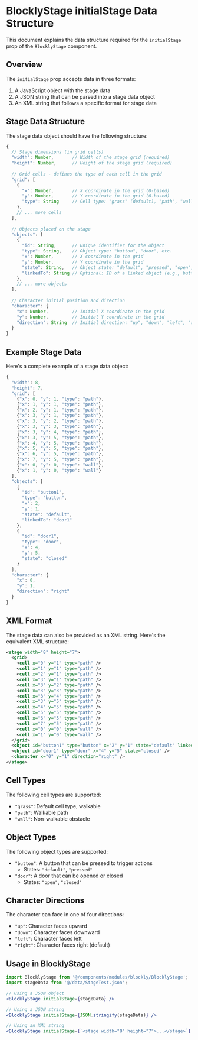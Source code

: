 # BlocklyStage initialStage Data Structure

This document explains the data structure required for the `initialStage` prop of the `BlocklyStage` component.

## Overview

The `initialStage` prop accepts data in three formats:
1. A JavaScript object with the stage data
2. A JSON string that can be parsed into a stage data object
3. An XML string that follows a specific format for stage data

## Stage Data Structure

The stage data object should have the following structure:

```javascript
{
  // Stage dimensions (in grid cells)
  "width": Number,       // Width of the stage grid (required)
  "height": Number,      // Height of the stage grid (required)
  
  // Grid cells - defines the type of each cell in the grid
  "grid": [
    {
      "x": Number,       // X coordinate in the grid (0-based)
      "y": Number,       // Y coordinate in the grid (0-based)
      "type": String     // Cell type: "grass" (default), "path", "wall", etc.
    },
    // ... more cells
  ],
  
  // Objects placed on the stage
  "objects": [
    {
      "id": String,      // Unique identifier for the object
      "type": String,    // Object type: "button", "door", etc.
      "x": Number,       // X coordinate in the grid
      "y": Number,       // Y coordinate in the grid
      "state": String,   // Object state: "default", "pressed", "open", "closed", etc.
      "linkedTo": String // Optional: ID of a linked object (e.g., button linked to door)
    },
    // ... more objects
  ],
  
  // Character initial position and direction
  "character": {
    "x": Number,         // Initial X coordinate in the grid
    "y": Number,         // Initial Y coordinate in the grid
    "direction": String  // Initial direction: "up", "down", "left", "right" (default: "right")
  }
}
```

## Example Stage Data

Here's a complete example of a stage data object:

```javascript
{
  "width": 8,
  "height": 7,
  "grid": [
    {"x": 0, "y": 1, "type": "path"},
    {"x": 1, "y": 1, "type": "path"},
    {"x": 2, "y": 1, "type": "path"},
    {"x": 3, "y": 1, "type": "path"},
    {"x": 3, "y": 2, "type": "path"},
    {"x": 3, "y": 3, "type": "path"},
    {"x": 3, "y": 4, "type": "path"},
    {"x": 3, "y": 5, "type": "path"},
    {"x": 4, "y": 5, "type": "path"},
    {"x": 5, "y": 5, "type": "path"},
    {"x": 6, "y": 5, "type": "path"},
    {"x": 7, "y": 5, "type": "path"},
    {"x": 0, "y": 0, "type": "wall"},
    {"x": 1, "y": 0, "type": "wall"}
  ],
  "objects": [
    {
      "id": "button1",
      "type": "button",
      "x": 2,
      "y": 1,
      "state": "default",
      "linkedTo": "door1"
    },
    {
      "id": "door1",
      "type": "door",
      "x": 4,
      "y": 5,
      "state": "closed"
    }
  ],
  "character": {
    "x": 0,
    "y": 1,
    "direction": "right"
  }
}
```

## XML Format

The stage data can also be provided as an XML string. Here's the equivalent XML structure:

```xml
<stage width="8" height="7">
  <grid>
    <cell x="0" y="1" type="path" />
    <cell x="1" y="1" type="path" />
    <cell x="2" y="1" type="path" />
    <cell x="3" y="1" type="path" />
    <cell x="3" y="2" type="path" />
    <cell x="3" y="3" type="path" />
    <cell x="3" y="4" type="path" />
    <cell x="3" y="5" type="path" />
    <cell x="4" y="5" type="path" />
    <cell x="5" y="5" type="path" />
    <cell x="6" y="5" type="path" />
    <cell x="7" y="5" type="path" />
    <cell x="0" y="0" type="wall" />
    <cell x="1" y="0" type="wall" />
  </grid>
  <object id="button1" type="button" x="2" y="1" state="default" linkedTo="door1" />
  <object id="door1" type="door" x="4" y="5" state="closed" />
  <character x="0" y="1" direction="right" />
</stage>
```

## Cell Types

The following cell types are supported:
- `"grass"`: Default cell type, walkable
- `"path"`: Walkable path
- `"wall"`: Non-walkable obstacle

## Object Types

The following object types are supported:
- `"button"`: A button that can be pressed to trigger actions
  - States: `"default"`, `"pressed"`
- `"door"`: A door that can be opened or closed
  - States: `"open"`, `"closed"`

## Character Directions

The character can face in one of four directions:
- `"up"`: Character faces upward
- `"down"`: Character faces downward
- `"left"`: Character faces left
- `"right"`: Character faces right (default)

## Usage in BlocklyStage

```jsx
import BlocklyStage from '@/components/modules/blockly/BlocklyStage';
import stageData from '@/data/StageTest.json';

// Using a JSON object
<BlocklyStage initialStage={stageData} />

// Using a JSON string
<BlocklyStage initialStage={JSON.stringify(stageData)} />

// Using an XML string
<BlocklyStage initialStage={`<stage width="8" height="7">...</stage>`} />
```